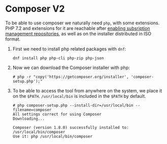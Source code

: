 # Composer V2

To be able to use composer we naturally need `php`, with some extensions. PHP 7.2 and extensions for it are reachable after [enabling subsription management repositories](https://linuxconfig.org/enable-subscription-management-repositories-on-redhat-8-linux), as well as on the installer distributed in ISO format.

1.  First we need to install php related packages with `dnf`:

    ```
    dnf install php php-cli php-zip php-json
    ```
2.  Now we can download the Composer installer with php:

    ```
    # php -r "copy('https://getcomposer.org/installer', 'composer-setup.php');"
    ```
3.  To be able to access the tool from anywhere on the system, we place it on the `$PATH`. `/usr/local/bin` is included in the `$PATH` by default.

    ```
    # php composer-setup.php --install-dir=/usr/local/bin --filename=composer
    All settings correct for using Composer
    Downloading...

    Composer (version 1.8.0) successfully installed to: /usr/local/bin/composer
    Use it: php /usr/local/bin/composer
    ```
